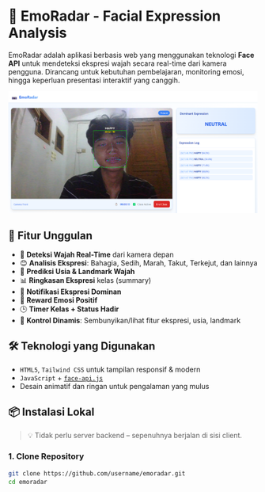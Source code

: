 # 🎯 EmoRadar - Facial Expression Analysis

EmoRadar adalah aplikasi berbasis web yang menggunakan teknologi **Face API** untuk mendeteksi ekspresi wajah secara real-time dari kamera pengguna. Dirancang untuk kebutuhan pembelajaran, monitoring emosi, hingga keperluan presentasi interaktif yang canggih.

![EmoRadar Screenshot](preview.png)

## 🚀 Fitur Unggulan

- 🎥 **Deteksi Wajah Real-Time** dari kamera depan
- 😊 **Analisis Ekspresi**: Bahagia, Sedih, Marah, Takut, Terkejut, dan lainnya
- 🧠 **Prediksi Usia & Landmark Wajah**
- 📊 **Ringkasan Ekspresi** kelas (summary)
- 🔔 **Notifikasi Ekspresi Dominan**
- 🎁 **Reward Emosi Positif**
- 🕒 **Timer Kelas + Status Hadir**
- 🧪 **Kontrol Dinamis**: Sembunyikan/lihat fitur ekspresi, usia, landmark

## 🛠️ Teknologi yang Digunakan

- `HTML5`, `Tailwind CSS` untuk tampilan responsif & modern
- `JavaScript` + [`face-api.js`](https://github.com/justadudewhohacks/face-api.js)
- Desain animatif dan ringan untuk pengalaman yang mulus

## 📦 Instalasi Lokal

> 💡 Tidak perlu server backend – sepenuhnya berjalan di sisi client.

### 1. Clone Repository

```bash
git clone https://github.com/username/emoradar.git
cd emoradar

